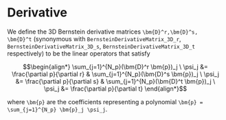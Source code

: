 # Derivative

We define the 3D Bernstein derivative matrices ``\bm{D}^r,\bm{D}^s, \bm{D}^t`` (synonymous with `BernsteinDerivativeMatrix_3D_r`, `BernsteinDerivativeMatrix_3D_s`, `BernsteinDerivativeMatrix_3D_t` respectively) to be the linear operators that satisfy

```math
\begin{align*}
\sum_{j=1}^{N_p}(\bm{D}^r \bm{p})_j \ \psi_j &= \frac{\partial p}{\partial r} & \sum_{j=1}^{N_p}(\bm{D}^s \bm{p})_j \ \psi_j &= \frac{\partial p}{\partial s} & \sum_{j=1}^{N_p}(\bm{D}^t \bm{p})_j \ \psi_j &= \frac{\partial p}{\partial t}
\end{align*}
```

where ``\bm{p}`` are the coefficients representing a polynomial ``\bm{p} = \sum_{j=1}^{N_p} \bm{p}_j \psi_j``.
